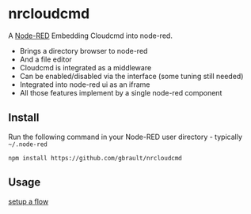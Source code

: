 nrcloudcmd
==========

A <a href="https://github.com/gbrault/nrcloudcmd" target="_new">Node-RED</a> Embedding Cloudcmd into node-red.
* Brings a directory browser to node-red
* And a file editor
* Cloudcmd is integrated as a middleware
* Can be enabled/disabled via the interface (some tuning still needed)
* Integrated into node-red ui as an iframe
* All those features implement by a single node-red component

Install
-------

Run the following command in your Node-RED user directory - typically `~/.node-red`

    npm install https://github.com/gbrault/nrcloudcmd


Usage
-----
[setup a flow](https://raw.githubusercontent.com/gbrault/nrcloudcmd/master/node-red-cloudcmd.png)
